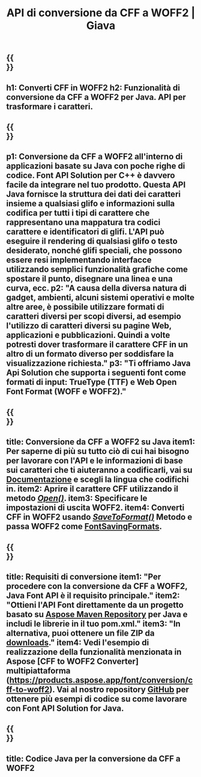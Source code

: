 ﻿---
translation: true
template: /_templates/conversion-child-java.md
title: API di conversione da CFF a WOFF2 | Giava
description: Converti CFF in WOFF utilizzando l'API Java su Windows e Linux. Integra questa funzionalità nativa di conversione dei caratteri da CFF a WOFF nella tua soluzione.
keywords: da cff a woff2 java api, cff2woff2 soluzione java, da cff a woff2 java
url: /java/conversion/cff-to-woff2/
family: font
platformtag: java
feature: conversion
informat: CFF
outformat: WOFF2
faq: faqchild
otherformats: TTF WOFF
---

{{<section banner>}}
---
h1: Converti CFF in WOFF2
h2: Funzionalità di conversione da CFF a WOFF2 per Java. API per trasformare i caratteri.
---

{{<section overview>}}
---
p1: Conversione da CFF a WOFF2 all'interno di applicazioni basate su Java con poche righe di codice. Font API Solution per С++ è davvero facile da integrare nel tuo prodotto. Questa API Java fornisce la struttura dei dati dei caratteri insieme a qualsiasi glifo e informazioni sulla codifica per tutti i tipi di carattere che rappresentano una mappatura tra codici carattere e identificatori di glifi. L'API può eseguire il rendering di qualsiasi glifo o testo desiderato, nonché glifi speciali, che possono essere resi implementando interfacce utilizzando semplici funzionalità grafiche come spostare il punto, disegnare una linea e una curva, ecc.
p2: "A causa della diversa natura di gadget, ambienti, alcuni sistemi operativi e molte altre aree, è possibile utilizzare formati di caratteri diversi per scopi diversi, ad esempio l'utilizzo di caratteri diversi su pagine Web, applicazioni e pubblicazioni. Quindi a volte potresti dover trasformare il carattere CFF in un altro di un formato diverso per soddisfare la visualizzazione richiesta."
p3: "Ti offriamo Java Api Solution che supporta i seguenti font come formati di input: TrueType (TTF) e Web Open Font Format (WOFF e WOFF2)."
---

{{<section feature1>}}
---
title: Conversione da CFF a WOFF2 su Java
item1: Per saperne di più su tutto ciò di cui hai bisogno per lavorare con l'API e le informazioni di base sui caratteri che ti aiuteranno a codificarli, vai su [Documentazione](https://docs.aspose.com/font/) e scegli la lingua che codifichi in.
item2: Aprire il carattere CFF utilizzando il metodo [*Open()*](https://reference.aspose.com/font/java/com.aspose.font/Font#open-com.aspose.font.FontDefinition-).
item3: Specificare le impostazioni di uscita WOFF2.
item4: Converti CFF in WOFF2 usando [*SaveToFormat()*](https://reference.aspose.com/font/java/com.aspose.font/Font#saveToFormat-java.io.OutputStream-com.aspose.font.FontSavingFormats-) Metodo e passa WOFF2 come [FontSavingFormats](https://reference.aspose.com/font/java/com.aspose.font/FontSavingFormats).
---

{{<section feature2>}}
---
title: Requisiti di conversione
item1: "Per procedere con la conversione da CFF a WOFF2, Java Font API è il requisito principale."
item2: "Ottieni l'API Font direttamente da un progetto basato su [Aspose Maven Repository](https://repository.aspose.com/font/) per Java e includi le librerie in il tuo pom.xml."
item3: "In alternativa, puoi ottenere un file ZIP da [downloads](https://releases.aspose.com/font/java/)."
item4: Vedi l'esempio di realizzazione della funzionalità menzionata in Aspose [CFF to WOFF2 Converter] multipiattaforma (https://products.aspose.app/font/conversion/cff-to-woff2). Vai al nostro repository [GitHub](https://github.com/aspose-font/Aspose.Font-Documentation/tree/master/java-examples) per ottenere più esempi di codice su come lavorare con Font API Solution for Java.
---

{{<section codeexample>}}
---
title: Codice Java per la conversione da CFF a WOFF2
---